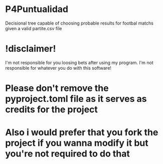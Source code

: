 # P4Puntualidad
Decisional tree capable of choosing probable results for footbal matchs given a valid partite.csv file

# !disclaimer!
I'm not responsible for you loosing bets after using my program.
I'm not responsible for whatever you do with this software!


# Please don't remove the pyproject.toml file as it serves as credits for the project
# Also i would prefer that you fork the project if you wanna modify it but you're not required to do that

